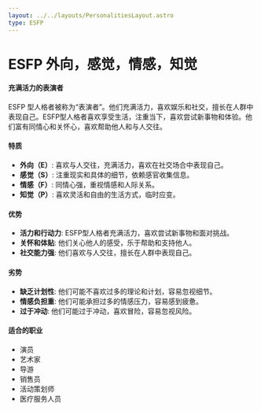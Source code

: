 ```yaml
---
layout: ../../layouts/PersonalitiesLayout.astro
type: ESFP
---
```

# ESFP 外向，感觉，情感，知觉

#### 充满活力的表演者
ESFP 型人格者被称为“表演者”。他们充满活力，喜欢娱乐和社交，擅长在人群中表现自己。ESFP型人格者喜欢享受生活，注重当下，喜欢尝试新事物和体验。他们富有同情心和关怀心，喜欢帮助他人和与人交往。

#### 特质
- **外向（E）**: 喜欢与人交往，充满活力，喜欢在社交场合中表现自己。
- **感觉（S）**: 注重现实和具体的细节，依赖感官收集信息。
- **情感（F）**: 同情心强，重视情感和人际关系。
- **知觉（P）**: 喜欢灵活和自由的生活方式，临时应变。

#### 优势
- **活力和行动力**: ESFP型人格者充满活力，喜欢尝试新事物和面对挑战。
- **关怀和体贴**: 他们关心他人的感受，乐于帮助和支持他人。
- **社交能力强**: 他们喜欢与人交往，擅长在人群中表现自己。

#### 劣势
- **缺乏计划性**: 他们可能不喜欢过多的理论和计划，容易忽视细节。
- **情感负担重**: 他们可能承担过多的情感压力，容易感到疲惫。
- **过于冲动**: 他们可能过于冲动，喜欢冒险，容易忽视风险。

#### 适合的职业
- 演员
- 艺术家
- 导游
- 销售员
- 活动策划师
- 医疗服务人员
